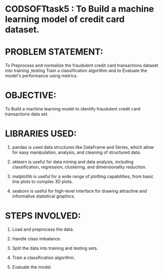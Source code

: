 # CODSOFTtask5 :  To Build a machine learning model of credit card dataset.

# PROBLEM STATEMENT:

To Preprocess and normalize the fraudulent credit card transactions dataset into training ,testing Train a classification algorithm  and to Evaluate the model's performance using metrics.

# OBJECTIVE:

 To Build a machine learning model to identify fraudulent credit card transactions data set.

# LIBRARIES USED:

 1. pandas is used data structures like DataFrame and Series, which allow for easy manipulation, analysis, and cleaning of structured data.

 2. sklearn is useful for data mining and data analysis, including classification, regression, clustering, and dimensionality reduction.

 3. matplotlib is useful for a wide range of plotting capabilities, from basic line plots to complex 3D plots.

 4. seaborn is useful for high-level interface for drawing attractive and informative statistical graphics.

# STEPS INVOLVED:

 1. Load and preprocess the data.
    
 2. Handle class imbalance.
 
 3. Split the data into training and testing sets.

 4. Train a classification algorithm.

 5. Evaluate the model.
